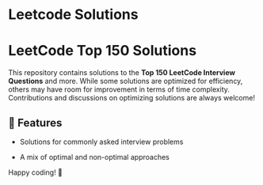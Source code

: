 # Leetcode Solutions


# LeetCode Top 150 Solutions  

This repository contains solutions to the **Top 150 LeetCode Interview Questions** and more. While some solutions are optimized for efficiency, others may have room for improvement in terms of time complexity. Contributions and discussions on optimizing solutions are always welcome!  

## 🚀 Features  

- Solutions for commonly asked interview problems
   
- A mix of optimal and non-optimal approaches  


Happy coding! 🚀  

